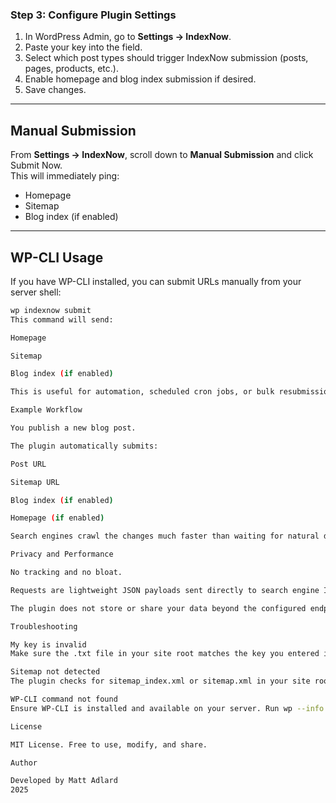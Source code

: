 
### Step 3: Configure Plugin Settings
1. In WordPress Admin, go to **Settings → IndexNow**.  
2. Paste your key into the field.  
3. Select which post types should trigger IndexNow submission (posts, pages, products, etc.).  
4. Enable homepage and blog index submission if desired.  
5. Save changes.  

---

## Manual Submission

From **Settings → IndexNow**, scroll down to **Manual Submission** and click Submit Now.  
This will immediately ping:  

- Homepage  
- Sitemap  
- Blog index (if enabled)  

---

## WP-CLI Usage

If you have WP-CLI installed, you can submit URLs manually from your server shell:

```bash
wp indexnow submit
This command will send:

Homepage

Sitemap

Blog index (if enabled)

This is useful for automation, scheduled cron jobs, or bulk resubmissions.

Example Workflow

You publish a new blog post.

The plugin automatically submits:

Post URL

Sitemap URL

Blog index (if enabled)

Homepage (if enabled)

Search engines crawl the changes much faster than waiting for natural discovery.

Privacy and Performance

No tracking and no bloat.

Requests are lightweight JSON payloads sent directly to search engine IndexNow APIs.

The plugin does not store or share your data beyond the configured endpoints.

Troubleshooting

My key is invalid
Make sure the .txt file in your site root matches the key you entered in the plugin settings.

Sitemap not detected
The plugin checks for sitemap_index.xml or sitemap.xml in your site root. If your SEO plugin generates a custom sitemap URL, update the plugin to reflect the correct path.

WP-CLI command not found
Ensure WP-CLI is installed and available on your server. Run wp --info to check.

License

MIT License. Free to use, modify, and share.

Author

Developed by Matt Adlard
2025
